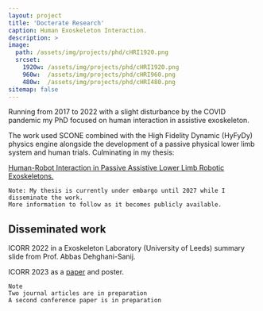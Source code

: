 ```yaml
---
layout: project
title: 'Docterate Research'
caption: Human Exoskeleton Interaction.
description: >
image: 
  path: /assets/img/projects/phd/cHRI1920.png
  srcset: 
    1920w: /assets/img/projects/phd/cHRI1920.png
    960w:  /assets/img/projects/phd/cHRI960.png
    480w:  /assets/img/projects/phd/cHRI480.png
sitemap: false
---
```


Running from 2017 to 2022 with a slight disturbance by the COVID pandemic my PhD focused on human interaction in assistive exoskeleton. 

The work used SCONE combined with the High Fidelity Dynamic (HyFyDy) physics engine alongside the development of a passive physical lower limb system and human trials. Culminating in my thesis:

[Human-Robot Interaction in Passive Assistive Lower Limb Robotic Exoskeletons.](https://rpturnbull.github.io/publications/2022-08-24-thesis/)

~~~
Note: My thesis is currently under embargo until 2027 while I disseminate the work.
More information to follow as it becomes publicly available.
~~~

## Disseminated work

ICORR 2022 in a Exoskeleton Laboratory (University of Leeds) summary slide from Prof. Abbas Dehghani-Sanij.

ICORR 2023 as a [paper](https://rpturnbull.github.io/publications/2023-09-29-ICORR/) and poster.

~~~
Note
Two journal articles are in preparation
A second conference paper is in preparation
~~~